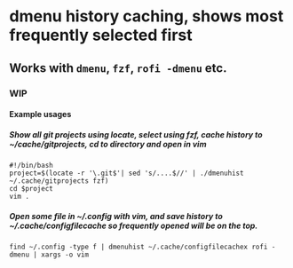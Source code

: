 # dmenu history caching, shows most frequently selected first
## Works with `dmenu`, `fzf`, `rofi -dmenu` etc.
### WIP

#### Example usages

##### Show all git projects using locate, select using fzf, cache history to ~/cache/gitprojects, cd to directory and open in vim
```
#!/bin/bash
project=$(locate -r '\.git$'| sed 's/....$//' | ./dmenuhist ~/.cache/gitprojects fzf)
cd $project
vim .
```

##### Open some file in ~/.config with vim, and save history to ~/.cache/configfilecache so frequently opened will be on the top.
```
find ~/.config -type f | dmenuhist ~/.cache/configfilecachex rofi -dmenu | xargs -o vim
```
